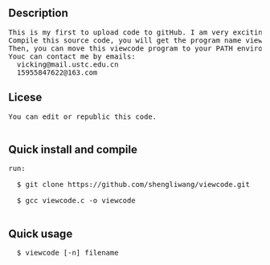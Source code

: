 

Description
-----------
<pre>This is my first to upload code to gitHub. I am very exciting.
Compile this source code, you will get the program name viewcode.
Then, you can move this viewcode program to your PATH environments.
Youc can contact me by emails:
  vicking@mail.ustc.edu.cn
  15955847622@163.com
</pre>
Licese
------
<pre>You can edit or republic this code.

</pre>
Quick install and compile
-------------
<pre>run:

  $ git clone https://github.com/shengliwang/viewcode.git<br>
  $ gcc viewcode.c -o viewcode<br>
</pre>
Quick usage
-----------
<pre>
  $ viewcode [-n] filename
</pre>

